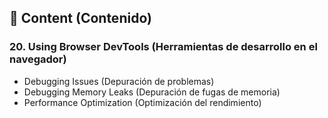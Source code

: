 
## 📖 **Content (Contenido)**

### 20. Using Browser DevTools (Herramientas de desarrollo en el navegador)

- Debugging Issues (Depuración de problemas)
- Debugging Memory Leaks (Depuración de fugas de memoria)
- Performance Optimization (Optimización del rendimiento)

